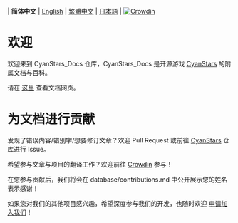 \| **简体中文** | [English](README_en.md) | [繁體中文](README_zh-Hant.md) | [日本語](README_ja.md) | [![Crowdin](https://badges.crowdin.net/cyanstars/localized.svg)](https://crowdin.com/project/cyanstars)

# 欢迎

欢迎来到 CyanStars_Docs 仓库，CyanStars_Docs 是开源游戏 [CyanStars](https://github.com/IPOL-Studio/CyanStars) 的附属文档与百科。

请在 [这里](https://ipol-studio.github.io/CyanStars_Docs) 查看文档网页。

# 为文档进行贡献

发现了错误内容/错别字/想要修订文章？欢迎 Pull Request 或前往 [CyanStars](https://github.com/IPOL-Studio/CyanStars) 仓库进行 Issue。

希望参与文章与项目的翻译工作？欢迎前往 [Crowdin](https://zh.crowdin.com/project/cyanstars) 参与！

在您参与贡献后，我们将会在 database/contributions.md 中公开展示您的姓名表示感谢！

如果您对我们的其他项目感兴趣，希望深度参与我们的开发，也随时欢迎 [申请加入我们](http://chenluan.mikecrm.com/JeKq3DU)！
